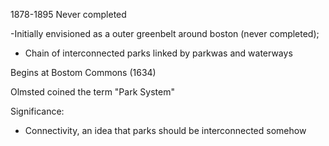 1878-1895
Never completed

-Initially envisioned as a outer greenbelt around boston (never completed); 
- Chain of interconnected parks linked by parkwas and waterways

Begins at Bostom Commons (1634)

Olmsted coined the term "Park System"

Significance:
- Connectivity, an idea that parks should be interconnected somehow

